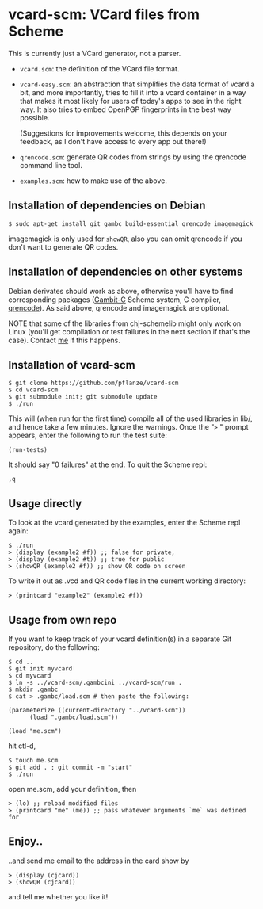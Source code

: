 # vcard-scm: VCard files from Scheme

This is currently just a VCard generator, not a parser.

* `vcard.scm`: the definition of the VCard file format.

* `vcard-easy.scm`: an abstraction that simplifies the data format of
  vcard a bit, and more importantly, tries to fill it into a vcard
  container in a way that makes it most likely for users of today's
  apps to see in the right way. It also tries to embed OpenPGP
  fingerprints in the best way possible.

  (Suggestions for improvements welcome, this depends on your
  feedback, as I don't have access to every app out there!)

* `qrencode.scm`: generate QR codes from strings by using the qrencode
  command line tool.

* `examples.scm`: how to make use of the above.


## Installation of dependencies on Debian

    $ sudo apt-get install git gambc build-essential qrencode imagemagick

imagemagick is only used for `showQR`, also you can omit qrencode if
you don't want to generate QR codes.

## Installation of dependencies  on other systems

Debian derivates should work as above, otherwise you'll have to find
corresponding packages
([Gambit-C](https://en.wikipedia.org/wiki/Gambit_(scheme_implementation))
Scheme system, C compiler,
[qrencode](http://fukuchi.org/works/qrencode/)). As said above,
qrencode and imagemagick are optional.

NOTE that some of the libraries from chj-schemelib might only work on
Linux (you'll get compilation or test failures in the next section if
that's the case). Contact [me](http://christianjaeger.ch/contact.html)
if this happens.


## Installation of vcard-scm

    $ git clone https://github.com/pflanze/vcard-scm
    $ cd vcard-scm
    $ git submodule init; git submodule update
    $ ./run

This will (when run for the first time) compile all of the used
libraries in lib/, and hence take a few minutes. Ignore the
warnings. Once the "`>` " prompt appears, enter the following to run
the test suite:

    (run-tests)

It should say "0 failures" at the end. To quit the Scheme repl:

    ,q


## Usage directly

To look at the vcard generated by the examples, enter the Scheme repl
again:

    $ ./run
    > (display (example2 #f)) ;; false for private, 
    > (display (example2 #t)) ;; true for public
    > (showQR (example2 #f)) ;; show QR code on screen

To write it out as .vcd and QR code files in the current working
directory:

    > (printcard "example2" (example2 #f))


## Usage from own repo

If you want to keep track of your vcard definition(s) in a separate
Git repository, do the following:

    $ cd ..
    $ git init myvcard
    $ cd myvcard
    $ ln -s ../vcard-scm/.gambcini ../vcard-scm/run .
    $ mkdir .gambc
    $ cat > .gambc/load.scm # then paste the following:

    (parameterize ((current-directory "../vcard-scm"))
		  (load ".gambc/load.scm"))

    (load "me.scm")

hit ctl-d, 

    $ touch me.scm
    $ git add . ; git commit -m "start"
    $ ./run

open me.scm, add your definition, then

    > (lo) ;; reload modified files
    > (printcard "me" (me)) ;; pass whatever arguments `me` was defined for

## Enjoy..

..and send me email to the address in the card show by

    > (display (cjcard))
    > (showQR (cjcard))

and tell me whether you like it!

